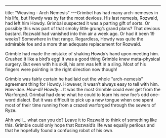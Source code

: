 ---
title: "Weaving - Arch Nemesis"
---Grimbel has had many arch-nemeses in his life, but Howdy was by far the most devious. His last nemesis, Rozwald, had left him Howdy. Grimbal suspected it was a parting gift of sorts. Or possibly this was part of that smoky little grung’s grand plans? That devious bastard. Rozwald had vanished into thin air a week ago. Or had it been 19 weeks? Somewhere in that range. Regardless, Howdy was quite the admirable foe and a more than adequate replacement for Rozwald.

Grimble had made the mistake of shaking Howdy’s hand upon meeting him. Crushed it like a bird’s egg! It was a good thing Grimble knew meta-physical surgery. But even with his skill, his arm was left in a sling. Most of his fingers were pointing in the right direction now though!

Grimble was fairly certain he had laid out the whole "arch-nemesis" agreement thing for Howdy. However, it wasn’t always easy to tell with him. *How-dee. How-di! Howdy*… It was the most Grimble could ever get from the Warforged. Grimbal had done what he could to learn his new foe’s odd one-word dialect. But it was difficult to pick up a new tongue when one spent most of their time running from a crazed warforged through the sewers of Ryze.

Ahh well… what can you do? Leave it to Rozwald to think of something like this. Grimble could only hope that Rozwald’s life was equally perilous and that he hopefully found a confusing robot of his own.